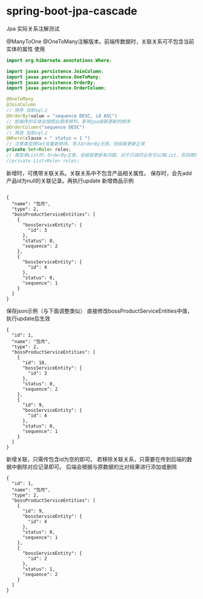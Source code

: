 # spring-boot-jpa-cascade

Jpa 实际关系注解测试

@ManyToOne @OneToMany注解版本。前端传数据时，关联关系可不包含当前实体的属性
使用

```java
import org.hibernate.annotations.Where;

import javax.persistence.JoinColumn;
import javax.persistence.OneToMany;
import javax.persistence.OrderBy;
import javax.persistence.OrderColumn;

@OneToMany
@JoinColumn
// 排序 加到sql上
@OrderBy(value = "sequence DESC, id ASC")
// 前端传的实体会按照此顺序排列，影响jpa级联更新的顺序
@OrderColumn("sequence DESC")
// 筛选 加到sql上
@Where(clause = " status = 1 ")
// 注意类型用Set会重新排序。导入OrderBy无效。但级联更新正常
private Set<Role> roles;
// 类型用List时，OrderBy正常。但级联更新有问题。对于只读的业务可以用List，否则用Set，因为排序可交由前端
//private List<Role> roles;
```
新增时，可携带关联关系。关联关系中不包含产品相关属性。 保存时，会先add产品id为null的关联记录。再执行update 新增商品示例

```json5

{
  "name": "包月",
  "type": 2,
  "bossProductServiceEntities": [
    {
      "bossServiceEntity": {
        "id": 3
      },
      "status": 0,
      "sequence": 2 
    },
    {
      "bossServiceEntity": {
        "id": 4
      },
      "status": 0,
      "sequence": 1
    }
  ]
}
```

保存json示例（与下面调整类似） 直接修改bossProductServiceEntities中值， 执行update后生效

```json5
{
  "id": 1,
  "name": "包月",
  "type": 2,
  "bossProductServiceEntities": [
    {
      "id": 10,
      "bossServiceEntity": {
        "id": 3
      },
      "status": 0,
      "sequence": 2
    },
    {
      "id": 9,
      "bossServiceEntity": {
        "id": 4
      },
      "status": 0,
      "sequence": 1
    }
  ]
}
```

新增关联，只需传包含id为空的即可。 若移除关联关系，只需要在传到后端的数据中删除对应记录即可。 后端会根据与原数据的比对结果进行添加或删除

```json5
{
  "id": 1,
  "name": "包月",
  "type": 2,
  "bossProductServiceEntities": [
    {
      "id": 9,
      "bossServiceEntity": {
        "id": 4
      },
      "status": 0,
      "sequence": 1
    },
    {
      "bossServiceEntity": {
        "id": 2
      },
      "status": 1,
      "sequence": 2
    }
  ]
}
```
